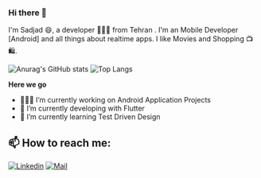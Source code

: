 ### Hi there 👋
I'm Sadjad 😄, a developer 👨🏻‍💻 from Tehran . I'm an Mobile Developer [Android] and all things about realtime apps. I like Movies and Shopping 📺🛍️.

<!--- **sadjadtalakoob74/sadjadtalakoob74** is a ✨ _special_ ✨ repository because its `README.md` (this file) appears on your GitHub profile.

Here are some ideas to get you started:-->

![Anurag's GitHub stats](https://github-readme-stats.vercel.app/api?username=sadjadtalakoob74&show_icons=true&theme=merko)
![Top Langs](https://github-readme-stats.vercel.app/api/top-langs/?username=sadjadtalakoob74&theme=merko&layout=compact)


**Here we go**

- 👨🏻‍💻 I’m currently working on Android Application Projects
- 🎯 I’m currently developing with Flutter 
- 🌱 I’m currently learning Test Driven Design

<!--- 🤔 I’m looking for help with ...
- 👯 I’m looking to collaborate on ...
- 💬 Ask me about ...
- 😄 Pronouns: ...
- ⚡ Fun fact: ...-->
## 📫 How to reach me:
[![Linkedin](https://img.shields.io/badge/-LinkedIn-black?style=for-the-badge&logo=Linkedin)](https://www.linkedin.com/in/sadjad-talakoob-stala74/)
[![Mail](https://img.shields.io/badge/-Say%20Hi!-black?style=for-the-badge&logo=gmail)](mailto:sadjadtalakoob74@gmail.com)



